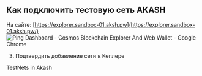 ## Как подключить тестовую сеть AKASH
На сайте: [https://explorer.sandbox-01.aksh.pw](https://explorer.sandbox-01.aksh.pw/)
![Ping Dashboard - Cosmos Blockchain Explorer And Web Wallet - Google Chrome](https://github.com/kvas001/Tests/assets/95753493/009e550c-d228-4674-b7ba-baf6594feba9)

3) Подтвердить добавление сети в Кеплере

TestNets in Akash
